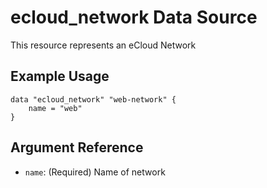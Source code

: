# ecloud_network Data Source

This resource represents an eCloud Network

## Example Usage

```hcl
data "ecloud_network" "web-network" {
    name = "web"
}
```

## Argument Reference

- `name`: (Required) Name of network